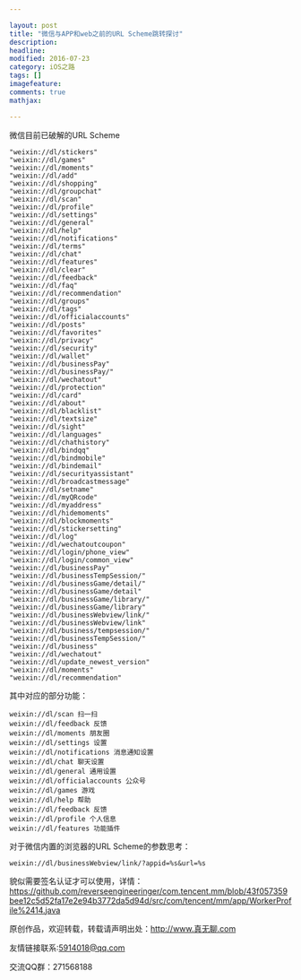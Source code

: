 ```yaml
---

layout: post
title: "微信与APP和web之前的URL Scheme跳转探讨"
description: 
headline: 
modified: 2016-07-23
category: iOS之路
tags: []
imagefeature: 
comments: true
mathjax: 

---
```


微信目前已破解的URL Scheme

	"weixin://dl/stickers"
	"weixin://dl/games"
	"weixin://dl/moments"
	"weixin://dl/add"
	"weixin://dl/shopping"
	"weixin://dl/groupchat"
	"weixin://dl/scan"
	"weixin://dl/profile"
	"weixin://dl/settings"
	"weixin://dl/general"
	"weixin://dl/help"
	"weixin://dl/notifications"
	"weixin://dl/terms"
	"weixin://dl/chat"
	"weixin://dl/features"
	"weixin://dl/clear"
	"weixin://dl/feedback"
	"weixin://dl/faq"
	"weixin://dl/recommendation"
	"weixin://dl/groups"
	"weixin://dl/tags"
	"weixin://dl/officialaccounts"
	"weixin://dl/posts"
	"weixin://dl/favorites"
	"weixin://dl/privacy"
	"weixin://dl/security"
	"weixin://dl/wallet"
	"weixin://dl/businessPay"
	"weixin://dl/businessPay/"
	"weixin://dl/wechatout"
	"weixin://dl/protection"
	"weixin://dl/card"
	"weixin://dl/about"
	"weixin://dl/blacklist"
	"weixin://dl/textsize"
	"weixin://dl/sight"
	"weixin://dl/languages"
	"weixin://dl/chathistory"
	"weixin://dl/bindqq"
	"weixin://dl/bindmobile"
	"weixin://dl/bindemail"
	"weixin://dl/securityassistant"
	"weixin://dl/broadcastmessage"
	"weixin://dl/setname"
	"weixin://dl/myQRcode"
	"weixin://dl/myaddress"
	"weixin://dl/hidemoments"
	"weixin://dl/blockmoments"
	"weixin://dl/stickersetting"
	"weixin://dl/log"
	"weixin://dl/wechatoutcoupon"
	"weixin://dl/login/phone_view"
	"weixin://dl/login/common_view"
	"weixin://dl/businessPay"
	"weixin://dl/businessTempSession/"
	"weixin://dl/businessGame/detail/"
	"weixin://dl/businessGame/detail"
	"weixin://dl/businessGame/library/"
	"weixin://dl/businessGame/library"
	"weixin://dl/businessWebview/link/"
	"weixin://dl/businessWebview/link"
	"weixin://dl/business/tempsession/"
	"weixin://dl/businessTempSession/"
	"weixin://dl/business"
	"weixin://dl/wechatout"
	"weixin://dl/update_newest_version"
	"weixin://dl/moments"
	"weixin://dl/recommendation"

其中对应的部分功能：

	weixin://dl/scan 扫一扫
	weixin://dl/feedback 反馈
	weixin://dl/moments 朋友圈
	weixin://dl/settings 设置
	weixin://dl/notifications 消息通知设置
	weixin://dl/chat 聊天设置
	weixin://dl/general 通用设置
	weixin://dl/officialaccounts 公众号
	weixin://dl/games 游戏
	weixin://dl/help 帮助
	weixin://dl/feedback 反馈
	weixin://dl/profile 个人信息
	weixin://dl/features 功能插件

对于微信内置的浏览器的URL Scheme的参数思考：

	weixin://dl/businessWebview/link/?appid=%s&url=%s
	
貌似需要签名认证才可以使用，详情：<https://github.com/reverseengineeringer/com.tencent.mm/blob/43f057359bee12c5d52fa17e2e94b3772da5d94d/src/com/tencent/mm/app/WorkerProfile%2414.java>

原创作品，欢迎转载，转载请声明出处：<http://www.真无聊.com>
 
友情链接联系:5914018@qq.com
 
交流QQ群：271568188
